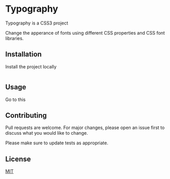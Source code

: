 # Typography

Typography is a CSS3 project

Change the apperance of fonts using different CSS properties and CSS font libraries.

## Installation

Install the project locally
```bash


```

## Usage
Go to this  


## Contributing
Pull requests are welcome. For major changes, please open an issue first to discuss what you would like to change.

Please make sure to update tests as appropriate.

## License
[MIT](https://choosealicense.com/licenses/mit/)

